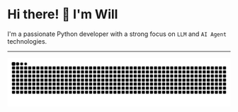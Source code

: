 # Hi there! 👋 I'm Will

I'm a passionate Python developer with a strong focus on `LLM` and `AI Agent` technologies.

----

<picture>
  <source media="(prefers-color-scheme: dark)" srcset="https://raw.githubusercontent.com/IthacaDream/IthacaDream/output/github-contribution-grid-snake-dark.svg">
  <source media="(prefers-color-scheme: light)" srcset="https://raw.githubusercontent.com/IthacaDream/IthacaDream/output/github-contribution-grid-snake.svg">
  <img alt="github contribution grid snake animation" src="https://raw.githubusercontent.com/IthacaDream/IthacaDream/output/github-contribution-grid-snake.svg">
</picture>
